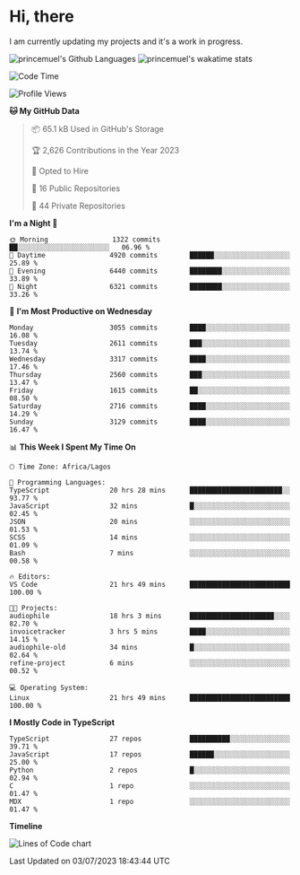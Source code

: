 # Hi, there

I am currently updating my projects and it's a work in progress.

![princemuel's Github Languages](https://github-readme-stats.vercel.app/api/top-langs/?username=princemuel&text_color=586069&layout=compact&hide_border=true&title_color=0366d6&count_private=true&include_all_commits=true&theme=tokyonight&show_icons=true)
![princemuel's wakatime stats](https://github-readme-stats.vercel.app/api/wakatime?username=princemuel&text_color=586069&layout=compact&hide_border=true&title_color=0366d6&count_private=true&include_all_commits=true&theme=tokyonight&show_icons=true)

<!--START_SECTION:waka-->
![Code Time](http://img.shields.io/badge/Code%20Time-2%2C583%20hrs%2026%20mins-blue)

![Profile Views](http://img.shields.io/badge/Profile%20Views-80-blue)

**🐱 My GitHub Data** 

> 📦 65.1 kB Used in GitHub's Storage 
 > 
> 🏆 2,626 Contributions in the Year 2023
 > 
> 💼 Opted to Hire
 > 
> 📜 16 Public Repositories 
 > 
> 🔑 44 Private Repositories 
 > 
**I'm a Night 🦉** 

```text
🌞 Morning                1322 commits        ██░░░░░░░░░░░░░░░░░░░░░░░   06.96 % 
🌆 Daytime                4920 commits        ██████░░░░░░░░░░░░░░░░░░░   25.89 % 
🌃 Evening                6440 commits        ████████░░░░░░░░░░░░░░░░░   33.89 % 
🌙 Night                  6321 commits        ████████░░░░░░░░░░░░░░░░░   33.26 % 
```
📅 **I'm Most Productive on Wednesday** 

```text
Monday                   3055 commits        ████░░░░░░░░░░░░░░░░░░░░░   16.08 % 
Tuesday                  2611 commits        ███░░░░░░░░░░░░░░░░░░░░░░   13.74 % 
Wednesday                3317 commits        ████░░░░░░░░░░░░░░░░░░░░░   17.46 % 
Thursday                 2560 commits        ███░░░░░░░░░░░░░░░░░░░░░░   13.47 % 
Friday                   1615 commits        ██░░░░░░░░░░░░░░░░░░░░░░░   08.50 % 
Saturday                 2716 commits        ████░░░░░░░░░░░░░░░░░░░░░   14.29 % 
Sunday                   3129 commits        ████░░░░░░░░░░░░░░░░░░░░░   16.47 % 
```


📊 **This Week I Spent My Time On** 

```text
🕑︎ Time Zone: Africa/Lagos

💬 Programming Languages: 
TypeScript               20 hrs 28 mins      ███████████████████████░░   93.77 % 
JavaScript               32 mins             █░░░░░░░░░░░░░░░░░░░░░░░░   02.45 % 
JSON                     20 mins             ░░░░░░░░░░░░░░░░░░░░░░░░░   01.53 % 
SCSS                     14 mins             ░░░░░░░░░░░░░░░░░░░░░░░░░   01.09 % 
Bash                     7 mins              ░░░░░░░░░░░░░░░░░░░░░░░░░   00.58 % 

🔥 Editors: 
VS Code                  21 hrs 49 mins      █████████████████████████   100.00 % 

🐱‍💻 Projects: 
audiophile               18 hrs 3 mins       █████████████████████░░░░   82.70 % 
invoicetracker           3 hrs 5 mins        ████░░░░░░░░░░░░░░░░░░░░░   14.15 % 
audiophile-old           34 mins             █░░░░░░░░░░░░░░░░░░░░░░░░   02.64 % 
refine-project           6 mins              ░░░░░░░░░░░░░░░░░░░░░░░░░   00.52 % 

💻 Operating System: 
Linux                    21 hrs 49 mins      █████████████████████████   100.00 % 
```

**I Mostly Code in TypeScript** 

```text
TypeScript               27 repos            ██████████░░░░░░░░░░░░░░░   39.71 % 
JavaScript               17 repos            ██████░░░░░░░░░░░░░░░░░░░   25.00 % 
Python                   2 repos             █░░░░░░░░░░░░░░░░░░░░░░░░   02.94 % 
C                        1 repo              ░░░░░░░░░░░░░░░░░░░░░░░░░   01.47 % 
MDX                      1 repo              ░░░░░░░░░░░░░░░░░░░░░░░░░   01.47 % 
```



**Timeline**

![Lines of Code chart](https://raw.githubusercontent.com/princemuel/princemuel/main/assets/bar_graph.png)


 Last Updated on 03/07/2023 18:43:44 UTC
<!--END_SECTION:waka-->
